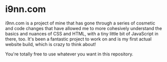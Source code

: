 # i9nn.com

i9nn.com is a project of mine that has gone through a series of cosmetic and code changes that have allowed me to more cohesively understand the basics and nuances of CSS and HTML, with a tiny little bit of JavaScript in there, too. It's been a fantastic project to work on and is my first actual website build, which is crazy to think about!

You're totally free to use whatever you want in this repository.

